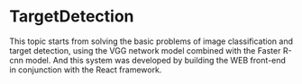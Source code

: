 # TargetDetection
 This topic starts from solving the basic problems of image classification and target detection, using the VGG network model combined with the Faster R-cnn model. And this system was developed by building the WEB front-end in conjunction with the React framework.
